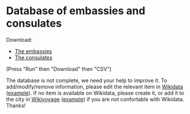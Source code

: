 # Database of embassies and consulates

Download:
- [The embassies](https://query.wikidata.org/#%23Embassies%0ASELECT%20DISTINCT%0A%09%28SAMPLE%28%3Foperator_label%29%20as%20%3Foperator%29%0A%09%28SAMPLE%28%3Fcountry_label%29%20as%20%3Fcountry%29%0A%09%28SAMPLE%28%3Fcity_label%29%20as%20%3Fcity%29%0A%09%28SAMPLE%28%3Fcoordinates%29%20as%20%3Fcoordinates%29%0A%09%28SAMPLE%28%3Faddress%29%20as%20%3Faddress%29%0A%09%28SAMPLE%28%3Fphone%29%20as%20%3Fphone%29%0A%09%28SAMPLE%28%3Femail%29%20as%20%3Femail%29%0A%09%28SAMPLE%28%3Fwebsite%29%20as%20%3Fwebsite%29%0A%09%28SAMPLE%28%3Ffacebook%29%20as%20%3Ffacebook%29%0A%09%28SAMPLE%28%3Fimage%29%20as%20%3Fimage%29%0A%09%3Fwikidata%0AWHERE%20%7B%0A%09%3Fwikidata%20wdt%3AP31%20wd%3AQ3917681.%0A%20%20%09OPTIONAL%20%7B%3Fwikidata%20wdt%3AP137%20%3FoperatorId.%20%3FoperatorId%20rdfs%3Alabel%20%3Foperator_label.%20filter%20%28lang%28%3Foperator_label%29%20%3D%20%22en%22%29.%7D%0A%20%20%20%20OPTIONAL%20%7B%3Fwikidata%20wdt%3AP131%2a%2Fwdt%3AP17%20%3FcountryId.%20%3FcountryId%20rdfs%3Alabel%20%3Fcountry_label.%20filter%20%28lang%28%3Fcountry_label%29%20%3D%20%22en%22%29.%7D%0A%20%20%20%20OPTIONAL%20%7B%3Fwikidata%20wdt%3AP131%20%3FcityId.%20%3FcityId%20rdfs%3Alabel%20%3Fcity_label.%20filter%20%28lang%28%3Fcity_label%29%20%3D%20%22en%22%29.%7D%0A%20%20%20%20OPTIONAL%20%7B%3Fwikidata%20wdt%3AP625%20%3Fcoordinates.%7D%0A%20%20%20%20OPTIONAL%20%7B%3Fwikidata%20wdt%3AP969%20%3Faddress%20.%7D%0A%20%20%20%20OPTIONAL%20%7B%3Fwikidata%20wdt%3AP1329%20%3Fphone%20.%7D%0A%20%20%20%20OPTIONAL%20%7B%3Fwikidata%20wdt%3AP968%20%3Femail%20.%7D%0A%20%20%20%20OPTIONAL%20%7B%3Fwikidata%20wdt%3AP856%20%3Fwebsite%20.%7D%0A%20%20%20%20OPTIONAL%20%7B%3Fwikidata%20wdt%3AP2013%20%3Ffacebook%20.%7D%0A%20%20%20%20OPTIONAL%20%7B%3Fwikidata%20wdt%3AP18%20%3Fimage%20.%7D%0A%09SERVICE%20wikibase%3Alabel%20%7B%20bd%3AserviceParam%20wikibase%3Alanguage%20%22en%2Cru%2Cde%2Cfr%2Ces%22%20%7D%0A%7D%20GROUP%20BY%20%3Fwikidata%20%3FwikidataLabel%20ORDER%20BY%20ASC%28%3Foperator%29%20ASC%28%3Fcountry%29%20ASC%28%3Fcity%29)
- [The consulates](https://query.wikidata.org/#%23Consulates%0ASELECT%20%3Fitem%20%3FitemLabel%20%3FoperatorLabel%20%3FcountryLabel%20%3FcityLabel%20%3Fcoordinates%20%3Faddress%20%3Fphone%20%3Fwebsite%20%3Ffacebook%20%3Fimage%0AWHERE%0A%7B%0A%09%3Fitem%20wdt%3AP31%20wd%3AQ7843791%20.%0A%20%20%09OPTIONAL%20%7B%3Fitem%20wdt%3AP137%20%3Foperator%20.%7D%0A%20%20%20%20OPTIONAL%20%7B%3Fitem%20wdt%3AP17%20%3Fcountry%20.%7D%0A%20%20%20%20OPTIONAL%20%7B%3Fitem%20wdt%3AP131%20%3Fcity%20.%7D%0A%20%20%20%20OPTIONAL%20%7B%3Fitem%20wdt%3AP625%20%3Fcoordinates%20.%7D%0A%20%20%20%20OPTIONAL%20%7B%3Fitem%20wdt%3AP969%20%3Faddress%20.%7D%0A%20%20%20%20OPTIONAL%20%7B%3Fitem%20wdt%3AP1329%20%3Fphone%20.%7D%0A%20%20%20%20OPTIONAL%20%7B%3Fitem%20wdt%3AP856%20%3Fwebsite%20.%7D%0A%20%20%20%20OPTIONAL%20%7B%3Fitem%20wdt%3AP2013%20%3Ffacebook%20.%7D%0A%20%20%20%20OPTIONAL%20%7B%3Fitem%20wdt%3AP18%20%3Fimage%20.%7D%0A%09SERVICE%20wikibase%3Alabel%20%7B%20bd%3AserviceParam%20wikibase%3Alanguage%20%22en%22%20%7D%0A%7D)

(Press "Run" then "Download" then "CSV")

The database is not complete, we need your help to improve it. To add/modify/remove information, please edit the relevant item in [Wikidata](http://wikidata.org) ([example](https://www.wikidata.org/wiki/Q2841718)). If no item is available on Wikidata, please create it, or add it to the city in [Wikivoyage](http://wikivoyage.org) ([example](https://en.wikivoyage.org/wiki/Karachi#Consulates)) if you are not confortable with Wikidata. Thanks!
